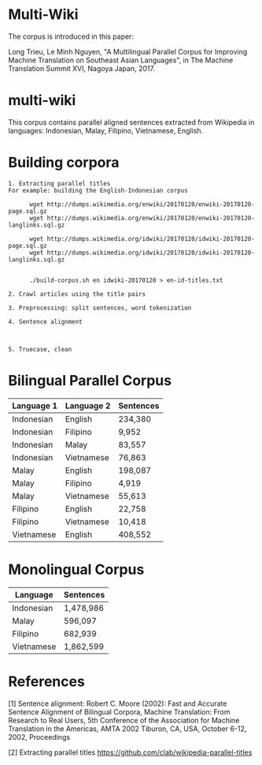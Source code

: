 # Multi-Wiki

The corpus is introduced in this paper:

Long Trieu, Le Minh Nguyen, "A Multilingual Parallel Corpus for Improving Machine Translation on Southeast Asian Languages", in The Machine Translation Summit XVI, Nagoya Japan, 2017.

# multi-wiki

This corpus contains parallel aligned sentences extracted from Wikipedia in languages: Indonesian, Malay, Filipino, Vietnamese, English.


# Building corpora

    1. Extracting parallel titles
    For example: building the English-Indonesian corpus
          
          wget http://dumps.wikimedia.org/enwiki/20170120/enwiki-20170120-page.sql.gz
          wget http://dumps.wikimedia.org/enwiki/20170120/enwiki-20170120-langlinks.sql.gz
          
          wget http://dumps.wikimedia.org/idwiki/20170120/idwiki-20170120-page.sql.gz
          wget http://dumps.wikimedia.org/idwiki/20170120/idwiki-20170120-langlinks.sql.gz
          
          
          ./build-corpus.sh en idwiki-20170120 > en-id-titles.txt
          
    2. Crawl articles using the title pairs
    
    3. Preprocessing: split sentences, word tokenization
    
    4. Sentence alignment 
        
      
        
    5. Truecase, clean
        

# Bilingual Parallel Corpus
Language 1 | Language 2 |  Sentences
------------ | ------------- | -------------
Indonesian | English | 234,380
Indonesian | Filipino | 9,952
Indonesian | Malay | 83,557
Indonesian | Vietnamese | 76,863
Malay | English | 198,087
Malay | Filipino | 4,919
Malay | Vietnamese | 55,613
Filipino | English | 22,758
Filipino | Vietnamese | 10,418
Vietnamese | English | 408,552


# Monolingual Corpus

Language | Sentences
------------ | -------------
Indonesian | 1,478,986
Malay | 596,097
Filipino | 682,939
Vietnamese | 1,862,599



# References

[1] Sentence alignment:
Robert C. Moore (2002): Fast and Accurate Sentence Alignment of Bilingual Corpora, Machine Translation: From Research to Real Users, 5th Conference of the Association for Machine Translation in the Americas, AMTA 2002 Tiburon, CA, USA, October 6-12, 2002, Proceedings

[2] Extracting parallel titles
https://github.com/clab/wikipedia-parallel-titles
